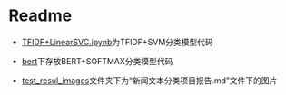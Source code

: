 # Readme

* [TFIDF+LinearSVC.ipynb](./TFIDF+LinearSVC.ipynb)为TFIDF+SVM分类模型代码
* [bert](./bert)下存放BERT+SOFTMAX分类模型代码

* [test_resul_images](./test_resul_images)文件夹下为“新闻文本分类项目报告.md”文件下的图片
